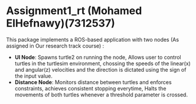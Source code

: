 # Assignment1_rt  (Mohamed ElHefnawy)(7312537)

This package implements a ROS-based application with two nodes (As assigned in Our research track course) :
- **UI Node**: Spawns turtle2 on running the node, Allows user to control turtles in the turtlesim environment, chossing the speeds of the linear(x) and angular(z) velocities and the direction is dictated using the sign of the input value.
- **Distance Node**: Monitors distance between turtles and enforces constraints, achieves consistent stopping everytime, Halts the movements of both turtles whenever a threshold parameter is crossed.

